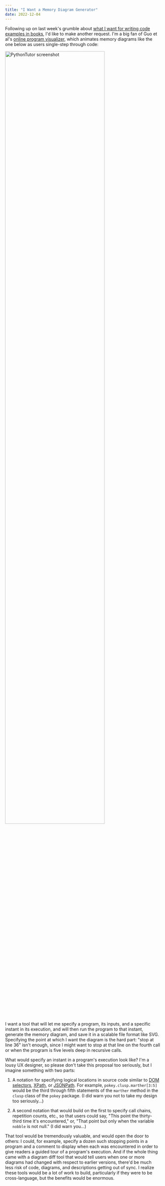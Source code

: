 ```yaml
---
title: "I Want a Memory Diagram Generator"
date: 2022-12-04
---
```


Following up on last week's grumble about
[what I want for writing code examples in books](@root/2022/11/30/what-i-want-for-code-in-textbooks/),
I'd like to make another request.
I'm a big fan of Guo et al's [online program visualizer](https://pythontutor.com/),
which animates memory diagrams like the one below
as users single-step through code:

<img src="@root/files/2022/pythontutor.png" alt="PythonTutor screenshot" width="80%" class="centered">

I want a tool that will let me specify a program,
its inputs,
and a specific instant in its execution,
and will then run the program to that instant,
generate the memory diagram,
and save it in a scalable file format like SVG.
Specifying the point at which I want the diagram is the hard part:
"stop at line 36" isn't enough,
since I might want to stop at that line on the fourth call
or when the program is five levels deep in recursive calls.

What would specify an instant in a program's execution look like?
I'm a lousy UX designer,
so please don't take this proposal too seriously,
but I imagine something with two parts:

1.  A notation for specifying logical locations in source code
    similar to [DOM selectors](https://www.w3.org/TR/2020/SPSD-selectors-api-20201103/),
    [XPath](https://www.w3.org/TR/2017/REC-xpath-31-20170321/),
    or [JSONPath](https://datatracker.ietf.org/wg/jsonpath/about/).
    For example,
    `pokey.clusp.marther[3:5]`
    would be the third through fifth statements of the `marther` method
    in the `clusp` class
    of the `pokey` package.
    (I did warn you not to take my design too seriously…)

2.  A second notation that would build on the first to specify call chains,
    repetition counts,
    etc.,
    so that users could say, "This point the thirty-third time it's encountered,"
    or, "That point but only when the variable `nobble` is not null."
    (I did warn you…)

That tool would be tremendously valuable,
and would open the door to others:
I could,
for example,
specify a dozen such stopping points in a program
and a comment to display when each was encountered
in order to give readers a guided tour of a program's execution.
And if the whole thing came with a diagram diff tool
that would tell users when one or more diagrams had changed
with respect to earlier versions,
there'd be much less risk of code, diagrams, and descriptions getting out of sync.
I realize these tools would be a lot of work to build,
particularly if they were to be cross-language,
but the benefits would be enormous.
